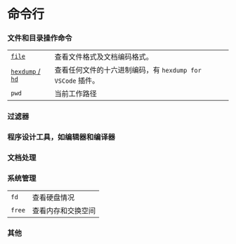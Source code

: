# 命令行

### 文件和目录操作命令

| | |
|--|--|
| [`file`](http://man.linuxde.net/file) | 查看文件格式及文档编码格式。 |
| [`hexdump` / `hd`](http://man.linuxde.net/hexdump) | 查看任何文件的十六进制编码，有 `hexdump for VSCode` 插件。 |
| `pwd` | 当前工作路径 |


### 过滤器

### 程序设计工具，如编辑器和编译器

### 文档处理

### 系统管理

| | |
|--|--|
| `fd` | 查看硬盘情况 |
| `free` | 查看内存和交换空间 |

### 其他

